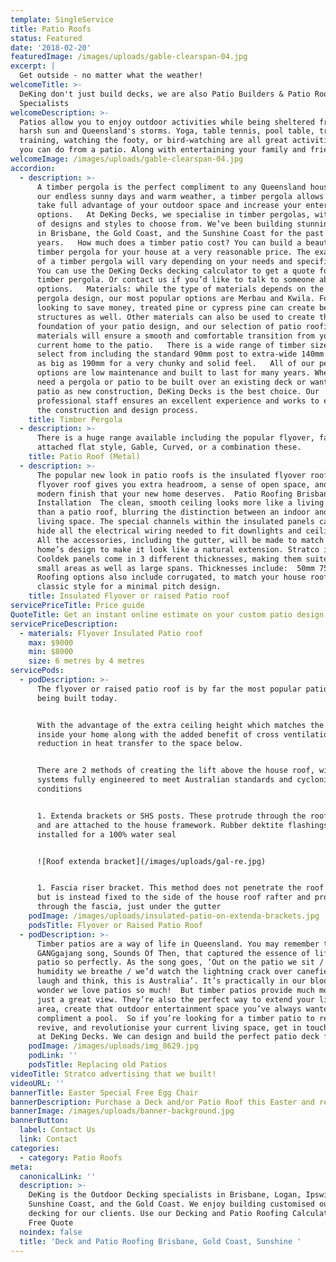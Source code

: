 ```yaml
---
template: SingleService
title: Patio Roofs
status: Featured
date: '2018-02-20'
featuredImage: /images/uploads/gable-clearspan-04.jpg
excerpt: |
  Get outside - no matter what the weather!
welcomeTitle: >-
  DeKing don't just build decks, we are also Patio Builders & Patio Roofing
  Specialists
welcomeDescription: >-
  Patios allow you to enjoy outdoor activities while being sheltered from the
  harsh sun and Queensland's storms. Yoga, table tennis, pool table, treadmill
  training, watching the footy, or bird-watching are all great activities that
  you can do from a patio. Along with entertaining your family and friends.
welcomeImage: /images/uploads/gable-clearspan-04.jpg
accordion:
  - description: >-
      A timber pergola is the perfect compliment to any Queensland house. With
      our endless sunny days and warm weather, a timber pergola allows you to
      take full advantage of your outdoor space and increase your entertaining
      options.   At DeKing Decks, we specialise in timber pergolas, with a range
      of designs and styles to choose from. We’ve been building stunning patios
      in Brisbane, the Gold Coast, and the Sunshine Coast for the past 15
      years.   How much does a timber patio cost? You can build a beautiful
      timber pergola for your house at a very reasonable price. The exact cost
      of a timber pergola will vary depending on your needs and specifications. 
      You can use the DeKing Decks decking calculator to get a quote for your
      timber pergola. Or contact us if you’d like to talk to someone about your
      options.   Materials: while the type of materials depends on the specific
      pergola design, our most popular options are Merbau and Kwila. For those
      looking to save money, treated pine or cypress pine can create beautiful
      structures as well. Other materials can also be used to create the
      foundation of your patio design, and our selection of patio roofing
      materials will ensure a smooth and comfortable transition from your
      current home to the patio.   There is a wide range of timber sizes to
      select from including the standard 90mm post to extra-wide 140mm and even
      as big as 190mm for a very chunky and solid feel.   All of our pergola
      options are low maintenance and built to last for many years. Whether you
      need a pergola or patio to be built over an existing deck or want to add a
      patio as new construction, DeKing Decks is the best choice. Our
      professional staff ensures an excellent experience and works to expedite
      the construction and design process. 
    title: Timber Pergola
  - description: >-
      There is a huge range available including the popular flyover, fascia
      attached flat style, Gable, Curved, or a combination these.
    title: Patio Roof (Metal)
  - description: >-
      The popular new look in patio roofs is the insulated flyover roof. A
      flyover roof gives you extra headroom, a sense of open space, and the
      modern finish that your new home deserves.  Patio Roofing Brisbane
      Installation  The clean, smooth ceiling looks more like a living room roof
      than a patio roof, blurring the distinction between an indoor and outdoor
      living space. The special channels within the insulated panels can easily
      hide all the electrical wiring needed to fit downlights and ceiling fans.
      All the accessories, including the gutter, will be made to match your
      home’s design to make it look like a natural extension. Stratco insulated
      Cooldek panels come in 3 different thicknesses, making them suited to
      small areas as well as large spans. Thicknesses include:  50mm 75mm 100mm.
      Roofing options also include corrugated, to match your house roof, or the
      classic style for a minimal pitch design.
    title: Insulated Flyover or raised Patio roof
servicePriceTitle: Price guide
QuoteTitle: Get an instant online estimate on your custom patio design
servicePriceDescription:
  - materials: Flyover Insulated Patio roof
    max: $9000
    min: $8000
    size: 6 metres by 4 metres
servicePods:
  - podDescription: >-
      The flyover or raised patio roof is by far the most popular patio roof
      being built today.


      With the advantage of the extra ceiling height which matches the height
      inside your home along with the added benefit of cross ventilation and a
      reduction in heat transfer to the space below.


      There are 2 methods of creating the lift above the house roof, with both
      systems fully engineered to meet Australian standards and cyclonic
      conditions


      1. Extenda brackets or SHS posts. These protrude through the roof surface
      and are attached to the house framework. Rubber dektite flashings are then
      installed for a 100% water seal 


      ![Roof extenda bracket](/images/uploads/gal-re.jpg)


      1. Fascia riser bracket. This method does not penetrate the roof surface
      but is instead fixed to the side of the house roof rafter and protrudes
      through the fascia, just under the gutter
    podImage: /images/uploads/insulated-patio-on-extenda-brackets.jpg
    podsTitle: Flyover or Raised Patio Roof
  - podDescription: >-
      Timber patios are a way of life in Queensland. You may remember the famous
      GANGgajang song, Sounds Of Then, that captured the essence of life on a
      patio so perfectly. As the song goes, ‘Out on the patio we sit / and the
      humidity we breathe / we’d watch the lightning crack over canefields /
      laugh and think, this is Australia’. It’s practically in our blood—no
      wonder we love patios so much!  But timber patios provide much more than
      just a great view. They’re also the perfect way to extend your living
      area, create that outdoor entertainment space you’ve always wanted, or
      compliment a pool.  So if you’re looking for a timber patio to refresh,
      revive, and revolutionise your current living space, get in touch with us
      at DeKing Decks. We can design and build the perfect patio deck for you!
    podImage: /images/uploads/img_8629.jpg
    podLink: ''
    podsTitle: Replacing old Patios
videoTitle: Stratco advertising that we built!
videoURL: ''
bannerTitle: Easter Special Free Egg Chair
bannerDescription: Purchase a Deck and/or Patio Roof this Easter and receive a Free Egg Chair.
bannerImage: /images/uploads/banner-background.jpg
bannerButton:
  label: Contact Us
  link: Contact
categories:
  - category: Patio Roofs
meta:
  canonicalLink: ''
  description: >-
    DeKing is the Outdoor Decking specialists in Brisbane, Logan, Ipswich,
    Sunshine Coast, and the Gold Coast. We enjoy building customised outdoor
    decking for our clients. Use our Decking and Patio Roofing Calculators for a
    Free Quote
  noindex: false
  title: 'Deck and Patio Roofing Brisbane, Gold Coast, Sunshine '
---
```


